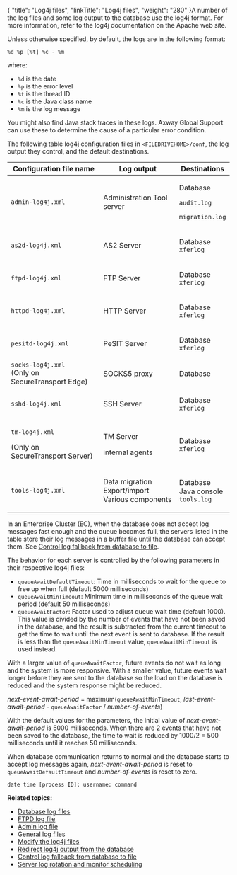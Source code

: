 {
    "title": "Log4j files",
    "linkTitle": "Log4j files",
    "weight": "280"
}A number of the log files and some log output to the database use the log4j format. For more information, refer to the log4j documentation on the Apache web site.

Unless otherwise specified, by default, the logs are in the following format:

`%d %p [%t] %c - %m`

where:

-   `%d` is the date
-   `%p` is the error level
-   `%t` is the thread ID
-   `%c` is the Java class name
-   `%m` is the log message

You might also find Java stack traces in these logs. <span class="mc-variable axway_variables.Company_Name variable">Axway</span> Global Support can use these to determine the cause of a particular error condition.

The following table log4j configuration files in `<FILEDRIVEHOME>/conf`, the log output they control, and the default destinations.

<table>
   <thead>
      <tr>
<th class="HeadE-Column1-Header1">Configuration file name         </th>
<th class="HeadE-Column1-Header1">Log output         </th>
<th class="HeadD-Column1-Header1">Destinations         </th>
      </tr>
   </thead>
   <tbody>
      <tr>
         <td><code>admin-log4j.xml</code>         </td>
         <td>Administration Tool server         </td>
         <td><p>Database</p>
<p><code>audit.log</code></p>
<p><code>migration.log</code></p>         </td>
      </tr>
      <tr>
         <td><code>as2d-log4j.xml</code>         </td>
         <td>AS2 Server         </td>
         <td><p>Database<br />
<code>xferlog</code></p>         </td>
      </tr>
      <tr>
         <td><code>ftpd-log4j.xml</code>         </td>
         <td>FTP Server         </td>
         <td><p>Database<br />
<code>xferlog</code></p>         </td>
      </tr>
      <tr>
         <td><code>httpd-log4j.xml</code>         </td>
         <td>HTTP Server         </td>
         <td><p>Database<br />
<code>xferlog</code></p>         </td>
      </tr>
      <tr>
         <td><code>pesitd-log4j.xml</code>         </td>
         <td>PeSIT Server         </td>
         <td><p>Database<br />
<code>xferlog</code></p>         </td>
      </tr>
      <tr>
         <td><code>socks-log4j.xml</code><br />
(Only on <span class="mc-variable axway_variables.Component_Short_Name variable">SecureTransport</span> Edge)         </td>
         <td>SOCKS5 proxy         </td>
         <td><p>Database</p>         </td>
      </tr>
      <tr>
         <td><code>sshd-log4j.xml</code>         </td>
         <td>SSH Server         </td>
         <td><p>Database<br />
<code>xferlog</code></p>         </td>
      </tr>
      <tr>
         <td><p><code>tm-log4j.xml</code></p>
<p>(Only on <span class="mc-variable axway_variables.Component_Short_Name variable">SecureTransport</span> Server)</p>         </td>
         <td><p>TM Server</p>
<p>internal agents</p>         </td>
         <td><p>Database<br />
<code>xferlog</code></p>         </td>
      </tr>
      <tr>
         <td><code>tools-log4j.xml</code>         </td>
         <td><p>Data migration<br />
Export/import<br />
Various components</p>         </td>
         <td><p>Database<br />
Java console<br />
<code>tools</code><code>.log</code></p>         </td>
      </tr>
   </tbody>
</table>

In an Enterprise Cluster (EC), when the database does not accept log messages fast enough and the queue becomes full, the servers listed in the table store their log messages in a buffer file until the database can accept them. See <a href="../t_st_control_log_fallback_from_database_to_file#Control" class="MCXref xref">Control log fallback from database to file</a>.

The behavior for each server is controlled by the following parameters in their respective log4j files:

-   `queueAwaitDefaultTimeout`: Time in milliseconds to wait for the
    queue to free up when full (default 5000 milliseconds)
-   `queueAwaitMinTimeout`: Minimum time in milliseconds of the queue
    wait period (default 50 milliseconds)
-   `queueAwaitFactor`: Factor used to adjust queue wait time (default
    1000). This value is divided by the number of events that have not
    been saved in the database, and the result is subtracted from the
    current timeout to get the time to wait until the next event is
    sent to database. If the result is less than the
    `queueAwaitMinTimeout` value, `queueAwaitMinTimeout` is used instead.

With a larger value of `queueAwaitFactor`, future events do not wait
as long and the system is more responsive. With a smaller value,
future events wait longer before they are sent to the database so
the load on the database is reduced and the system response might
be reduced.

*next-event-await-period* = maximum(`queueAwaitMinTimeout`,
*last-event-await-period* - `queueAwaitFactor` / *number-of-events*)

With the default values for the parameters, the initial value of
*next-event-await-period* is 5000 milliseconds. When there are 2
events that have not been saved to the database, the time to wait
is reduced by 1000/2 = 500 milliseconds until it reaches 50
milliseconds.

When database communication returns to normal and the database
starts to accept log messages again, *next-event-await-period* is
reset to `queueAwaitDefaultTimeout` and *number-of-events* is reset
to zero.

`date time [process ID]: username: command`

**Related topics:**

-   <a href="../c_st_database_log_files" class="MCXref xref">Database log files</a>
-   <a href="../c_st_ftpd_log_file" class="MCXref xref">FTPD log file</a>
-   <a href="../c_st_admin_log_file" class="MCXref xref">Admin log file</a>
-   <a href="../c_st_general_log_files" class="MCXref xref">General log files</a>
-   <a href="../t_st_change_log4j_files" class="MCXref xref">Modify the log4j files</a>
-   <a href="../t_st_redirect_log4j_output_from_database" class="MCXref xref">Redirect log4j output from the database</a>
-   <a href="../t_st_control_log_fallback_from_database_to_file" class="MCXref xref">Control log fallback from database to file</a>
-   <a href="../t_st_server_log_rotation_scheduling" class="MCXref xref">Server log rotation and monitor scheduling</a>
